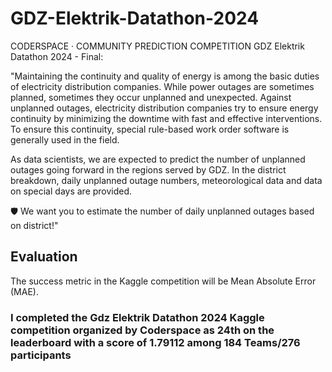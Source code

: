 # GDZ-Elektrik-Datathon-2024
CODERSPACE · COMMUNITY PREDICTION COMPETITION    GDZ Elektrik Datathon 2024 - Final:

"Maintaining the continuity and quality of energy is among the basic duties of electricity distribution companies. While power outages are sometimes planned, sometimes they occur unplanned and unexpected. Against unplanned outages, electricity distribution companies try to ensure energy continuity by minimizing the downtime with fast and effective interventions. To ensure this continuity, special rule-based work order software is generally used in the field.

As data scientists, we are expected to predict the number of unplanned outages going forward in the regions served by GDZ. In the district breakdown, daily unplanned outage numbers, meteorological data and data on special days are provided.

🛡️ We want you to estimate the number of daily unplanned outages based on district!"
 ## Evaluation

The success metric in the Kaggle competition will be Mean Absolute Error (MAE).

### I completed the Gdz Elektrik Datathon 2024 Kaggle competition organized by Coderspace as 24th on the leaderboard with a score of 1.79112 among 184 Teams/276 participants

